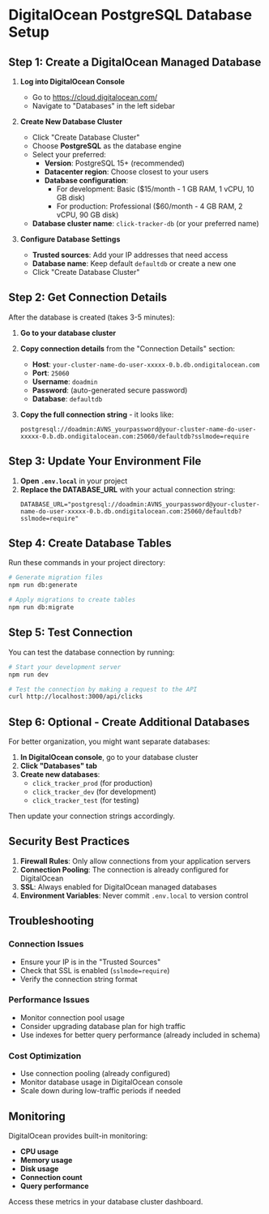 # DigitalOcean PostgreSQL Database Setup

## Step 1: Create a DigitalOcean Managed Database

1. **Log into DigitalOcean Console**
   - Go to https://cloud.digitalocean.com/
   - Navigate to "Databases" in the left sidebar

2. **Create New Database Cluster**
   - Click "Create Database Cluster"
   - Choose **PostgreSQL** as the database engine
   - Select your preferred:
     - **Version**: PostgreSQL 15+ (recommended)
     - **Datacenter region**: Choose closest to your users
     - **Database configuration**: 
       - For development: Basic ($15/month - 1 GB RAM, 1 vCPU, 10 GB disk)
       - For production: Professional ($60/month - 4 GB RAM, 2 vCPU, 90 GB disk)
   - **Database cluster name**: `click-tracker-db` (or your preferred name)

3. **Configure Database Settings**
   - **Trusted sources**: Add your IP addresses that need access
   - **Database name**: Keep default `defaultdb` or create a new one
   - Click "Create Database Cluster"

## Step 2: Get Connection Details

After the database is created (takes 3-5 minutes):

1. **Go to your database cluster**
2. **Copy connection details** from the "Connection Details" section:
   - **Host**: `your-cluster-name-do-user-xxxxx-0.b.db.ondigitalocean.com`
   - **Port**: `25060`
   - **Username**: `doadmin`
   - **Password**: (auto-generated secure password)
   - **Database**: `defaultdb`

3. **Copy the full connection string** - it looks like:
   ```
   postgresql://doadmin:AVNS_yourpassword@your-cluster-name-do-user-xxxxx-0.b.db.ondigitalocean.com:25060/defaultdb?sslmode=require
   ```

## Step 3: Update Your Environment File

1. **Open `.env.local`** in your project
2. **Replace the DATABASE_URL** with your actual connection string:
   ```env
   DATABASE_URL="postgresql://doadmin:AVNS_yourpassword@your-cluster-name-do-user-xxxxx-0.b.db.ondigitalocean.com:25060/defaultdb?sslmode=require"
   ```

## Step 4: Create Database Tables

Run these commands in your project directory:

```bash
# Generate migration files
npm run db:generate

# Apply migrations to create tables
npm run db:migrate
```

## Step 5: Test Connection

You can test the database connection by running:

```bash
# Start your development server
npm run dev

# Test the connection by making a request to the API
curl http://localhost:3000/api/clicks
```

## Step 6: Optional - Create Additional Databases

For better organization, you might want separate databases:

1. **In DigitalOcean console**, go to your database cluster
2. **Click "Databases" tab**
3. **Create new databases**:
   - `click_tracker_prod` (for production)
   - `click_tracker_dev` (for development)
   - `click_tracker_test` (for testing)

Then update your connection strings accordingly.

## Security Best Practices

1. **Firewall Rules**: Only allow connections from your application servers
2. **Connection Pooling**: The connection is already configured for DigitalOcean
3. **SSL**: Always enabled for DigitalOcean managed databases
4. **Environment Variables**: Never commit `.env.local` to version control

## Troubleshooting

### Connection Issues
- Ensure your IP is in the "Trusted Sources"
- Check that SSL is enabled (`sslmode=require`)
- Verify the connection string format

### Performance Issues
- Monitor connection pool usage
- Consider upgrading database plan for high traffic
- Use indexes for better query performance (already included in schema)

### Cost Optimization
- Use connection pooling (already configured)
- Monitor database usage in DigitalOcean console
- Scale down during low-traffic periods if needed

## Monitoring

DigitalOcean provides built-in monitoring:
- **CPU usage**
- **Memory usage** 
- **Disk usage**
- **Connection count**
- **Query performance**

Access these metrics in your database cluster dashboard.